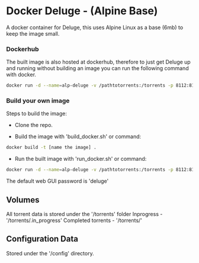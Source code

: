 # Docker Deluge - (Alpine Base)

A docker container for Deluge, this uses Alpine Linux as a base (6mb) to keep the image small.

### Dockerhub
The built image is also hosted at dockerhub, therefore to just get Deluge up and running without 
building an image you can run the following command with docker.

```sh
docker run -d --name=alp-deluge -v /pathtotorrents:/torrents -p 8112:8112 mlindsey/alp-deluge'
```

### Build your own image
Steps to build the image:

- Clone the repo.

- Build the image with 'build_docker.sh' or command:
```sh
docker build -t [name the image] .
```

- Run the built image with 'run_docker.sh' or command:
```sh
docker run -d --name=alp-deluge -v /pathtotorrents:/torrents -p 8112:8112 alp-deluge
```

The default web GUI password is 'deluge'

## Volumes
All torrent data is stored under the '/torrents' folder
Inprogress - '/torrents/.in_progress'
Completed torrents - '/torrents/'

## Configuration Data
Stored under the '/config' directory.

